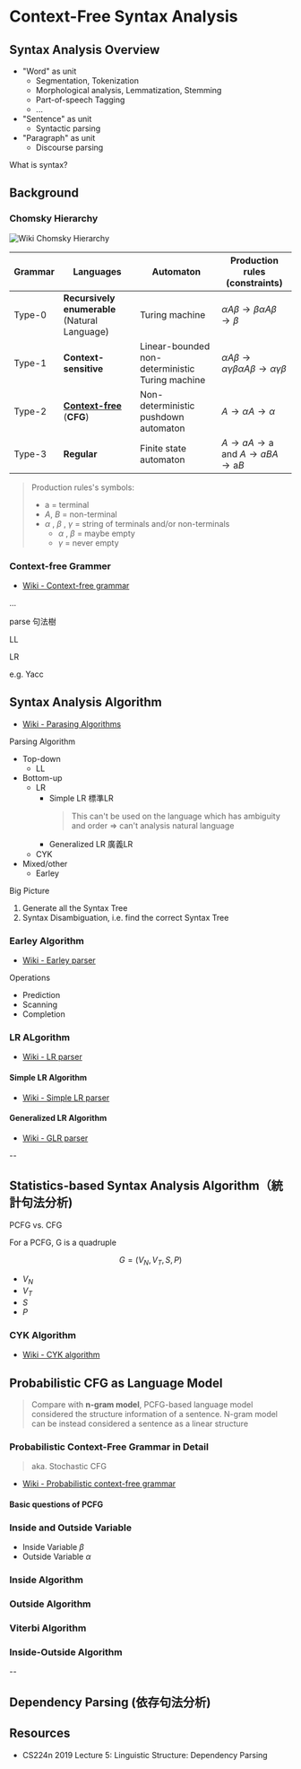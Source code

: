 # Context-Free Syntax Analysis

## Syntax Analysis Overview

* "Word" as unit
  * Segmentation, Tokenization
  * Morphological analysis, Lemmatization, Stemming
  * Part-of-speech Tagging
  * ...
* "Sentence" as unit
  * Syntactic parsing
* "Paragraph" as unit
  * Discourse parsing

What is syntax?


## Background

### Chomsky Hierarchy

![Wiki Chomsky Hierarchy](https://upload.wikimedia.org/wikipedia/commons/thumb/9/9a/Chomsky-hierarchy.svg/640px-Chomsky-hierarchy.svg.png)

| Grammar | Languages                                           | Automaton                                       | Production rules (constraints)                                                                  |
| ------- | --------------------------------------------------- | ----------------------------------------------- | ----------------------------------------------------------------------------------------------- |
| Type-0  | **Recursively enumerable** (Natural Language)       | Turing machine                                  | $αAβ→β{\displaystyle \alpha A\beta \rightarrow \beta }$                                         |
| Type-1  | **Context-sensitive**                               | Linear-bounded non-deterministic Turing machine | $αAβ→αγβ\alpha A \beta \rightarrow \alpha \gamma \beta$                                         |
| Type-2  | [**Context-free**](#context-free-grammer) (**CFG**) | Non-deterministic pushdown automaton            | $A→α{\displaystyle A\rightarrow \alpha }$                                                       |
| Type-3  | **Regular**                                         | Finite state automaton                          | $A→a{\displaystyle A\rightarrow {\text{a}}}$ and $A→aB{\displaystyle A\rightarrow {\text{a}}B}$ |

> Production rules's symbols:
>
> * ${\displaystyle {\text{a}}}$ = terminal
> * $A$, $B$ = non-terminal
> * $\alpha$ , $\beta$ , $\gamma$  = string of terminals and/or non-terminals
>   * $\alpha$ , $\beta$  = maybe empty
>   * $\gamma$  = never empty

### Context-free Grammer

* [Wiki - Context-free grammar](https://en.wikipedia.org/wiki/Context-free_grammar)





...

parse 句法樹

LL

LR

e.g. Yacc




## Syntax Analysis Algorithm

* [Wiki - Parasing Algorithms](https://en.wikipedia.org/wiki/List_of_algorithms#Parsing)

Parsing Algorithm

* Top-down
  * LL
* Bottom-up
  * LR
    * Simple LR 標準LR
        > This can't be used on the language which has ambiguity and order => can't analysis natural language
    * Generalized LR 廣義LR
  * CYK
* Mixed/other
  * Earley

Big Picture

1. Generate all the Syntax Tree
2. Syntax Disambiguation, i.e. find the correct Syntax Tree

### Earley Algorithm

* [Wiki - Earley parser](https://en.wikipedia.org/wiki/Earley_parser)

Operations

* Prediction
* Scanning
* Completion

### LR ALgorithm

* [Wiki - LR parser](https://en.wikipedia.org/wiki/LR_parser)

#### Simple LR Algorithm

* [Wiki - Simple LR parser](https://en.wikipedia.org/wiki/Simple_LR_parser)

#### Generalized LR Algorithm

* [Wiki - GLR parser](https://en.wikipedia.org/wiki/GLR_parser)

--

## Statistics-based Syntax Analysis Algorithm（統計句法分析)

PCFG vs. CFG

For a PCFG, G is a quadruple

$$
G = (V_N, V_T, S, P)
$$

* $V_N$
* $V_T$
* $S$
* $P$

### CYK Algorithm

* [Wiki - CYK algorithm](https://en.wikipedia.org/wiki/CYK_algorithm)

## Probabilistic CFG as Language Model

> Compare with **n-gram model**, PCFG-based language model considered the structure information of a sentence.
> N-gram model can be instead considered a sentence as a linear structure

### Probabilistic Context-Free Grammar in Detail

> aka. Stochastic CFG

* [Wiki - Probabilistic context-free grammar](https://en.wikipedia.org/wiki/Probabilistic_context-free_grammar)

#### Basic questions of PCFG

### Inside and Outside Variable

* Inside Variable $\beta$
* Outside Variable $\alpha$

### Inside Algorithm

### Outside Algorithm

### Viterbi Algorithm

### Inside-Outside Algorithm

--

## Dependency Parsing (依存句法分析)

## Resources

* CS224n 2019 Lecture 5: Linguistic Structure: Dependency Parsing
